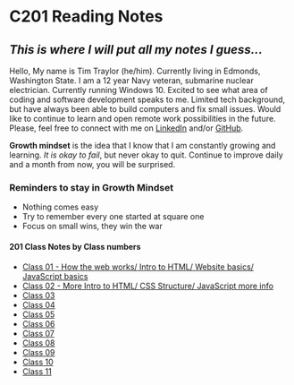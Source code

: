 # C201 Reading Notes

## *This is where I will put all my notes I guess...*

Hello, My name is Tim Traylor (he/him). Currently living in Edmonds, Washington State. I am a 12 year Navy veteran, submarine nuclear electrician. Currently running Windows 10. Excited to see what area of coding and software development speaks to me. Limited tech background, but have always been able to build computers and fix small issues. Would like to continue to learn and open remote work possibilities in the future.
Please, feel free to connect with me on [LinkedIn](https://www.linkedin.com/in/tim-traylor-8091b4137) and/or [GitHub](https://github.com/ttray310).

**Growth mindset** is the idea that I know that I am constantly growing and learning. *It is okay to fail*, but never okay to quit. Continue to improve daily and a month from now, you will be surprised.

### Reminders to stay in Growth Mindset

* Nothing comes easy
* Try to remember every one started at square one
* Focus on small wins, they win the war

#### 201 Class Notes by Class numbers

* [Class 01 - How the web works/ Intro to HTML/ Website basics/ JavaScript basics](class-01.md)
* [Class 02 - More Intro to HTML/ CSS Structure/ JavaScript more info](class-02.md)
* [Class 03](class-03.md)
* [Class 04](class-04.md)
* [Class 05](class-05.md)
* [Class 06](class-06.md)
* [Class 07](class-07.md)
* [Class 08](class-08.md)
* [Class 09](class-09.md)
* [Class 10](class-10.md)
* [Class 11](class-11.md)